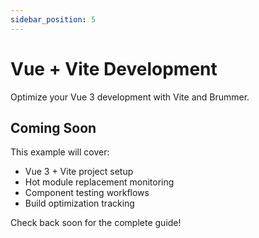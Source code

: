 ```yaml
---
sidebar_position: 5
---
```


# Vue + Vite Development

Optimize your Vue 3 development with Vite and Brummer.

## Coming Soon

This example will cover:
- Vue 3 + Vite project setup
- Hot module replacement monitoring
- Component testing workflows
- Build optimization tracking

Check back soon for the complete guide!